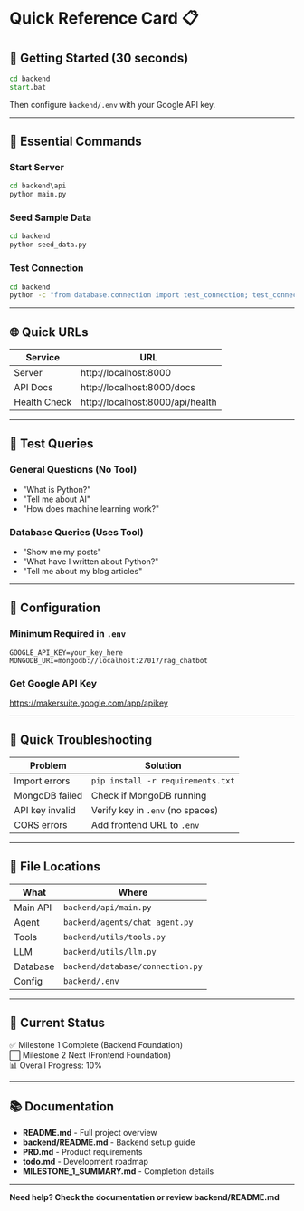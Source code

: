 # Quick Reference Card 📋

## 🚀 Getting Started (30 seconds)

```cmd
cd backend
start.bat
```

Then configure `backend/.env` with your Google API key.

---

## 🔑 Essential Commands

### Start Server
```cmd
cd backend\api
python main.py
```

### Seed Sample Data
```cmd
cd backend
python seed_data.py
```

### Test Connection
```cmd
cd backend
python -c "from database.connection import test_connection; test_connection()"
```

---

## 🌐 Quick URLs

| Service | URL |
|---------|-----|
| Server | http://localhost:8000 |
| API Docs | http://localhost:8000/docs |
| Health Check | http://localhost:8000/api/health |

---

## 💬 Test Queries

### General Questions (No Tool)
- "What is Python?"
- "Tell me about AI"
- "How does machine learning work?"

### Database Queries (Uses Tool)
- "Show me my posts"
- "What have I written about Python?"
- "Tell me about my blog articles"

---

## 📝 Configuration

### Minimum Required in `.env`
```env
GOOGLE_API_KEY=your_key_here
MONGODB_URI=mongodb://localhost:27017/rag_chatbot
```

### Get Google API Key
https://makersuite.google.com/app/apikey

---

## 🐛 Quick Troubleshooting

| Problem | Solution |
|---------|----------|
| Import errors | `pip install -r requirements.txt` |
| MongoDB failed | Check if MongoDB running |
| API key invalid | Verify key in `.env` (no spaces) |
| CORS errors | Add frontend URL to `.env` |

---

## 📁 File Locations

| What | Where |
|------|-------|
| Main API | `backend/api/main.py` |
| Agent | `backend/agents/chat_agent.py` |
| Tools | `backend/utils/tools.py` |
| LLM | `backend/utils/llm.py` |
| Database | `backend/database/connection.py` |
| Config | `backend/.env` |

---

## 🎯 Current Status

✅ Milestone 1 Complete (Backend Foundation)  
⬜ Milestone 2 Next (Frontend Foundation)  
📊 Overall Progress: 10%

---

## 📚 Documentation

- **README.md** - Full project overview
- **backend/README.md** - Backend setup guide
- **PRD.md** - Product requirements
- **todo.md** - Development roadmap
- **MILESTONE_1_SUMMARY.md** - Completion details

---

**Need help? Check the documentation or review backend/README.md**
